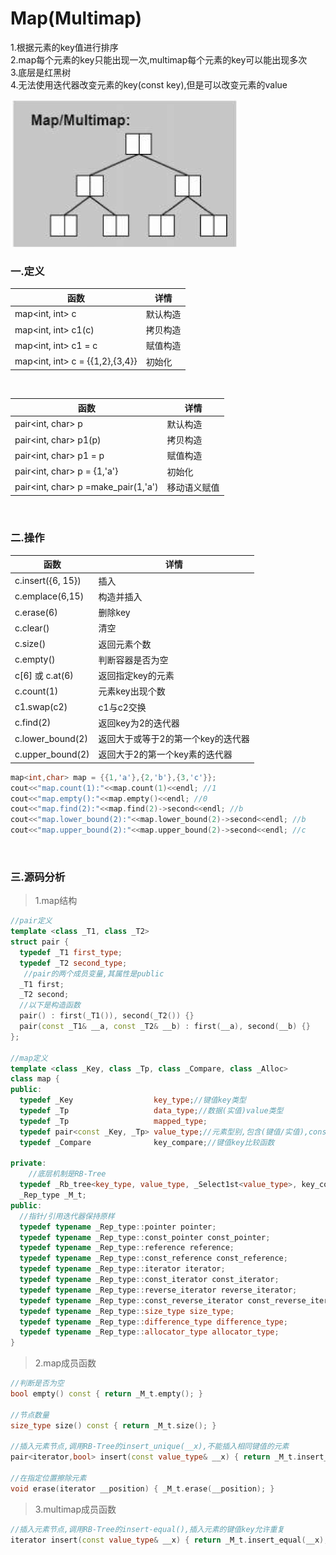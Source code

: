 # Map(Multimap)

1.根据元素的key值进行排序<br>
2.map每个元素的key只能出现一次,multimap每个元素的key可以能出现多次<br>
3.底层是红黑树<br>
4.无法使用迭代器改变元素的key(const key),但是可以改变元素的value<br>

![](../../img/16.png)

### 一.定义

函数|详情
--|--
map<int, int\> c|默认构造
map<int, int\> c1(c)|拷贝构造
map<int, int\> c1 = c|赋值构造
map<int, int\> c = {{1,2},{3,4}}|初始化

<br>

函数|详情
--|--
pair<int, char\> p|默认构造
pair<int, char\> p1(p)|拷贝构造
pair<int, char\> p1 = p|赋值构造
pair<int, char\> p = {1,'a'}|初始化
pair<int, char\> p =make_pair(1,'a')|移动语义赋值

<br>

### 二.操作

函数|详情
--|--
c.insert({6, 15})|插入
c.emplace(6,15)|构造并插入
c.erase(6)|删除key
c.clear()|清空
c.size()|返回元素个数
c.empty()|判断容器是否为空
c[6] 或 c.at(6)|返回指定key的元素
c.count(1)|元素key出现个数
c1.swap(c2)|c1与c2交换
c.find(2)|返回key为2的迭代器
c.lower_bound(2)|返回大于或等于2的第一个key的迭代器
c.upper_bound(2)|返回大于2的第一个key素的迭代器


```cpp
map<int,char> map = {{1,'a'},{2,'b'},{3,'c'}};
cout<<"map.count(1):"<<map.count(1)<<endl; //1
cout<<"map.empty():"<<map.empty()<<endl; //0
cout<<"map.find(2):"<<map.find(2)->second<<endl; //b
cout<<"map.lower_bound(2):"<<map.lower_bound(2)->second<<endl; //b
cout<<"map.upper_bound(2):"<<map.upper_bound(2)->second<<endl; //c
```

<br>

### 三.源码分析

>1.map结构

```cpp
//pair定义
template <class _T1, class _T2>
struct pair {
  typedef _T1 first_type;
  typedef _T2 second_type;
   //pair的两个成员变量,其属性是public
  _T1 first;
  _T2 second;
  //以下是构造函数
  pair() : first(_T1()), second(_T2()) {}
  pair(const _T1& __a, const _T2& __b) : first(__a), second(__b) {}
};

//map定义
template <class _Key, class _Tp, class _Compare, class _Alloc>
class map {
public:
  typedef _Key                  key_type;//键值key类型
  typedef _Tp                   data_type;//数据(实值)value类型
  typedef _Tp                   mapped_type;
  typedef pair<const _Key, _Tp> value_type;//元素型别,包含(键值/实值),const保证键值key不被修改
  typedef _Compare              key_compare;//键值key比较函数

private:
	//底层机制是RB-Tree
  typedef _Rb_tree<key_type, value_type, _Select1st<value_type>, key_compare, _Alloc> _Rep_type;
  _Rep_type _M_t;
public:
  //指针/引用迭代器保持原样
  typedef typename _Rep_type::pointer pointer;
  typedef typename _Rep_type::const_pointer const_pointer;
  typedef typename _Rep_type::reference reference;
  typedef typename _Rep_type::const_reference const_reference;
  typedef typename _Rep_type::iterator iterator;
  typedef typename _Rep_type::const_iterator const_iterator;
  typedef typename _Rep_type::reverse_iterator reverse_iterator;
  typedef typename _Rep_type::const_reverse_iterator const_reverse_iterator;
  typedef typename _Rep_type::size_type size_type;
  typedef typename _Rep_type::difference_type difference_type;
  typedef typename _Rep_type::allocator_type allocator_type;
}
```

>2.map成员函数

```cpp
//判断是否为空
bool empty() const { return _M_t.empty(); }

//节点数量
size_type size() const { return _M_t.size(); }

//插入元素节点,调用RB-Tree的insert_unique(__x),不能插入相同键值的元素
pair<iterator,bool> insert(const value_type& __x) { return _M_t.insert_unique(__x); }
    
//在指定位置擦除元素
void erase(iterator __position) { _M_t.erase(__position); }
```

>3.multimap成员函数

```cpp
//插入元素节点,调用RB-Tree的insert-equal(),插入元素的键值key允许重复
iterator insert(const value_type& __x) { return _M_t.insert_equal(__x); }
```
